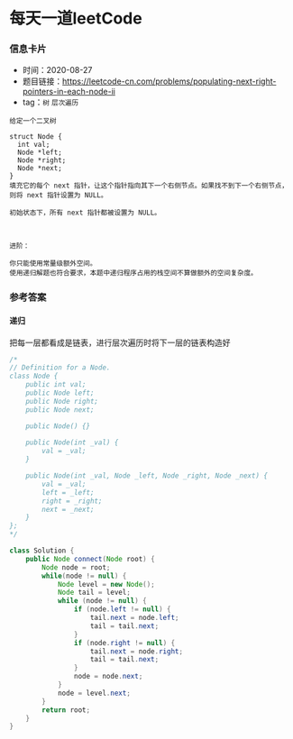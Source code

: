 # 每天一道leetCode

### 信息卡片

- 时间：2020-08-27
- 题目链接：https://leetcode-cn.com/problems/populating-next-right-pointers-in-each-node-ii
- tag：`树` `层次遍历`

```
给定一个二叉树

struct Node {
  int val;
  Node *left;
  Node *right;
  Node *next;
}
填充它的每个 next 指针，让这个指针指向其下一个右侧节点。如果找不到下一个右侧节点，则将 next 指针设置为 NULL。

初始状态下，所有 next 指针都被设置为 NULL。

 

进阶：

你只能使用常量级额外空间。
使用递归解题也符合要求，本题中递归程序占用的栈空间不算做额外的空间复杂度。

```
### 参考答案

#### 递归

把每一层都看成是链表，进行层次遍历时将下一层的链表构造好

```java
/*
// Definition for a Node.
class Node {
    public int val;
    public Node left;
    public Node right;
    public Node next;

    public Node() {}
    
    public Node(int _val) {
        val = _val;
    }

    public Node(int _val, Node _left, Node _right, Node _next) {
        val = _val;
        left = _left;
        right = _right;
        next = _next;
    }
};
*/

class Solution {
    public Node connect(Node root) {
        Node node = root;
        while(node != null) {
            Node level = new Node();
            Node tail = level;
            while (node != null) {
                if (node.left != null) {
                    tail.next = node.left;
                    tail = tail.next;
                }
                if (node.right != null) {
                    tail.next = node.right;
                    tail = tail.next;
                }
                node = node.next;
            }
            node = level.next;
        }
        return root;
    }
}
```
